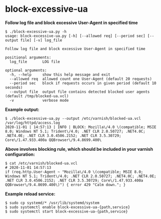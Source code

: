 # block-excessive-ua

**Follow log file and block excessive User-Agent in specified time**

```
$ ./block-excessive-ua.py -h
usage: block-excessive-ua.py [-h] [--allowed req] [--period sec] [--output file] [-v] log_file

Follow log file and block excessive User-Agent in specified time

positional arguments:
  log_file       LOG file

optional arguments:
  -h, --help     show this help message and exit
  --allowed req  allowed count one User-Agent (default 20 requests)
  --period sec   block if requests occurs in given period (default 10 seconds)
  --output file  output file contains detected blocked user agents (default /tmp/blocked-ua.vcl)
  -v             verbose mode
```

**Example output:**
```
$ ./block-excessive-ua.py --output /etc/varnish/blocked-ua.vcl /var/log/httpd/access.log 
2020-11-01 | 14:57:13 | INFO | BLOCK: Mozilla\/4.0 \(compatible; MSIE 8.0; Windows NT 5.1; Trident\/4.0; .NET CLR 2.0.50727; .NET4.0C; .NET4.0E; .NET CLR 3.0.4506.2152; .NET CLR 3.5.30729; Core\/1.47.933.400a QQBrowser\/9.4.8699.400\
```

**Above involves blocking rule, which should be included in your varnish configuration:**
```
$ cat /etc/varnish/blocked-ua.vcl
# 2020-11-01 14:57:13
if (req.http.User-Agent ~ "Mozilla\/4.0 \(compatible; MSIE 8.0; Windows NT 5.1; Trident\/4.0; .NET CLR 2.0.50727; .NET4.0C; .NET4.0E; .NET CLR 3.0.4506.2152; .NET CLR 3.5.30729; Core\/1.47.933.400a QQBrowser\/9.4.8699.400\)") { error 429 "Calm down."; }
```

**Example reload service:**
```
$ sudo cp systemd/* /usr/lib/systemd/system
$ sudo systemctl enable block-excessive-ua-{path,service} 
$ sudo systemctl start block-excessive-ua-{path,service} 
```

